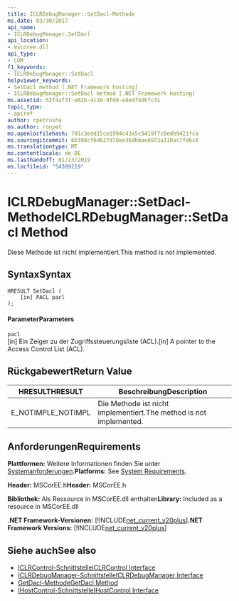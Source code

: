 ```yaml
---
title: ICLRDebugManager::SetDacl-Methode
ms.date: 03/30/2017
api_name:
- ICLRDebugManager.SetDacl
api_location:
- mscoree.dll
api_type:
- COM
f1_keywords:
- ICLRDebugManager::SetDacl
helpviewer_keywords:
- SetDacl method [.NET Framework hosting]
- ICLRDebugManager::SetDacl method [.NET Framework hosting]
ms.assetid: 52f4af3f-e02b-4c20-9fd9-e8e4f4d6fc31
topic_type:
- apiref
author: rpetrusha
ms.author: ronpet
ms.openlocfilehash: 7d1c3edd15ce1994c43a5c9419f7c0edb9421fca
ms.sourcegitcommit: 6b308cf6d627d78ee36dbbae8972a310ac7fd6c8
ms.translationtype: MT
ms.contentlocale: de-DE
ms.lasthandoff: 01/23/2019
ms.locfileid: "54509219"
---
```

# <a name="iclrdebugmanagersetdacl-method"></a><span data-ttu-id="717be-102">ICLRDebugManager::SetDacl-Methode</span><span class="sxs-lookup"><span data-stu-id="717be-102">ICLRDebugManager::SetDacl Method</span></span>
<span data-ttu-id="717be-103">Diese Methode ist nicht implementiert.</span><span class="sxs-lookup"><span data-stu-id="717be-103">This method is not implemented.</span></span>  
  
## <a name="syntax"></a><span data-ttu-id="717be-104">Syntax</span><span class="sxs-lookup"><span data-stu-id="717be-104">Syntax</span></span>  
  
```  
HRESULT SetDacl (  
    [in] PACL pacl  
);  
```  
  
#### <a name="parameters"></a><span data-ttu-id="717be-105">Parameter</span><span class="sxs-lookup"><span data-stu-id="717be-105">Parameters</span></span>  
 `pacl`  
 <span data-ttu-id="717be-106">[in] Ein Zeiger zu der Zugriffssteuerungsliste (ACL).</span><span class="sxs-lookup"><span data-stu-id="717be-106">[in] A pointer to the Access Control List (ACL).</span></span>  
  
## <a name="return-value"></a><span data-ttu-id="717be-107">Rückgabewert</span><span class="sxs-lookup"><span data-stu-id="717be-107">Return Value</span></span>  
  
|<span data-ttu-id="717be-108">HRESULT</span><span class="sxs-lookup"><span data-stu-id="717be-108">HRESULT</span></span>|<span data-ttu-id="717be-109">Beschreibung</span><span class="sxs-lookup"><span data-stu-id="717be-109">Description</span></span>|  
|-------------|-----------------|  
|<span data-ttu-id="717be-110">E_NOTIMPL</span><span class="sxs-lookup"><span data-stu-id="717be-110">E_NOTIMPL</span></span>|<span data-ttu-id="717be-111">Die Methode ist nicht implementiert.</span><span class="sxs-lookup"><span data-stu-id="717be-111">The method is not implemented.</span></span>|  
  
## <a name="requirements"></a><span data-ttu-id="717be-112">Anforderungen</span><span class="sxs-lookup"><span data-stu-id="717be-112">Requirements</span></span>  
 <span data-ttu-id="717be-113">**Plattformen:** Weitere Informationen finden Sie unter [Systemanforderungen](../../../../docs/framework/get-started/system-requirements.md).</span><span class="sxs-lookup"><span data-stu-id="717be-113">**Platforms:** See [System Requirements](../../../../docs/framework/get-started/system-requirements.md).</span></span>  
  
 <span data-ttu-id="717be-114">**Header:** MSCorEE.h</span><span class="sxs-lookup"><span data-stu-id="717be-114">**Header:** MSCorEE.h</span></span>  
  
 <span data-ttu-id="717be-115">**Bibliothek:** Als Ressource in MSCorEE.dll enthalten</span><span class="sxs-lookup"><span data-stu-id="717be-115">**Library:** Included as a resource in MSCorEE.dll</span></span>  
  
 <span data-ttu-id="717be-116">**.NET Framework-Versionen:** [!INCLUDE[net_current_v20plus](../../../../includes/net-current-v20plus-md.md)]</span><span class="sxs-lookup"><span data-stu-id="717be-116">**.NET Framework Versions:** [!INCLUDE[net_current_v20plus](../../../../includes/net-current-v20plus-md.md)]</span></span>  
  
## <a name="see-also"></a><span data-ttu-id="717be-117">Siehe auch</span><span class="sxs-lookup"><span data-stu-id="717be-117">See also</span></span>
- [<span data-ttu-id="717be-118">ICLRControl-Schnittstelle</span><span class="sxs-lookup"><span data-stu-id="717be-118">ICLRControl Interface</span></span>](../../../../docs/framework/unmanaged-api/hosting/iclrcontrol-interface.md)
- [<span data-ttu-id="717be-119">ICLRDebugManager-Schnittstelle</span><span class="sxs-lookup"><span data-stu-id="717be-119">ICLRDebugManager Interface</span></span>](../../../../docs/framework/unmanaged-api/hosting/iclrdebugmanager-interface.md)
- [<span data-ttu-id="717be-120">GetDacl-Methode</span><span class="sxs-lookup"><span data-stu-id="717be-120">GetDacl Method</span></span>](../../../../docs/framework/unmanaged-api/hosting/iclrdebugmanager-getdacl-method.md)
- [<span data-ttu-id="717be-121">IHostControl-Schnittstelle</span><span class="sxs-lookup"><span data-stu-id="717be-121">IHostControl Interface</span></span>](../../../../docs/framework/unmanaged-api/hosting/ihostcontrol-interface.md)
